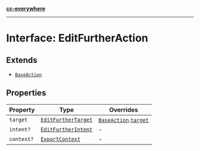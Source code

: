 [**cc-everywhere**](../../../../../index.md)

***

# Interface: EditFurtherAction

## Extends

- [`BaseAction`](base-action.md)

## Properties

| Property | Type | Overrides |
| ------ | ------ | ------ |
| `target` | [`EditFurtherTarget`](../enumerations/edit-further-target.md) | [`BaseAction`](base-action.md).[`target`](base-action.md#target) |
| `intent?` | [`EditFurtherIntent`](../enumerations/edit-further-intent.md) | - |
| `context?` | [`ExportContext`](../type-aliases/export-context.md) | - |
